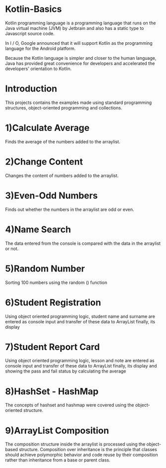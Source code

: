 # Kotlin-Basics

Kotlin programming language is a programming language that runs on the Java virtual machine (JVM) by Jetbrain and also has a static type to Javascript source code.

In I / O, Google announced that it will support Kotlin as the programming language for the Android platform.

Because the Kotlin language is simpler and closer to the human language, Java has provided great convenience for developers and accelerated the developers' orientation to Kotlin.

# Introduction

This projects contains the examples made using standard programming structures, object-oriented programming and collections.

# 1)Calculate Average

Finds the average of the numbers added to the arraylist.

# 2)Change Content

Changes the content of numbers added to the arraylist.

# 3)Even-Odd Numbers

Finds out whether the numbers in the arraylist are odd or even.

# 4)Name Search

The data entered from the console is compared with the data in the arraylist or not.

# 5)Random Number

Sorting 100 numbers using the random () function

# 6)Student Registration

Using object oriented programming logic, student name and surname are entered as console input and transfer of these data to ArrayList 
finally, its display

# 7)Student Report Card

Using object oriented programming logic, lesson and note are entered as console input and transfer of these data to ArrayList 
finally, its display and showing the pass and fail status by calculating the average

# 8)HashSet - HashMap 

The concepts of hashset and hashmap were covered using the object-oriented structure.

# 9)ArrayList Composition

The composition structure inside the arraylist is processed using the object-based structure.
Composition over inheritance is the principle that classes should achieve polymorphic behavior and code reuse by their composition  rather than inheritance from a base or parent class.



